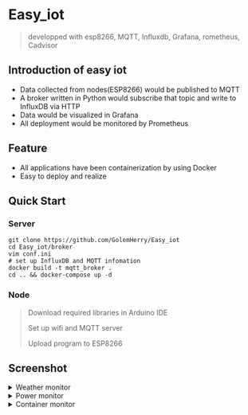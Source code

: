# Easy_iot

> developped with esp8266, MQTT, Influxdb, Grafana, rometheus, Cadvisor

## Introduction of easy iot

- Data collected from nodes(ESP8266) would be published to MQTT
- A broker written in Python would subscribe that topic and write to InfluxDB via HTTP
- Data would be visualized in Grafana
- All deployment would be monitored by Prometheus

## Feature

- All applications have been containerization by using Docker
- Easy to deploy and realize

## Quick Start

### Server

``` shell
git clone https://github.com/GolemHerry/Easy_iot
cd Easy_iot/broker
vim conf.ini
# set up InfluxDB and MQTT infomation
docker build -t mqtt_broker .
cd .. && docker-compose up -d
```

### Node

> Download required libraries in Arduino IDE
>
> Set up wifi and MQTT server
>
> Upload program to ESP8266

## Screenshot

<details>
<summary>Weather monitor</summary>
<pre><image src="screenshot/dorm.png" width="100%"></pre>
</details>
<details>
<summary>Power monitor</summary>
<pre><image src="screenshot/poweMonitor.png" width="100%"></pre>
</details> 
<details>
<summary>Container monitor</summary>
<pre><image src="screenshot/containers.png" width="100%"></pre>
</details>
